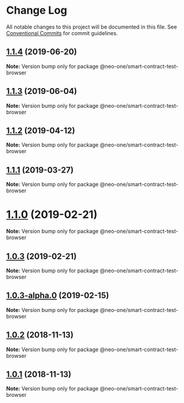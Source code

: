 # Change Log

All notable changes to this project will be documented in this file.
See [Conventional Commits](https://conventionalcommits.org) for commit guidelines.

## [1.1.4](https://github.com/neo-one-suite/neo-one/compare/@neo-one/smart-contract-test-browser@1.1.3...@neo-one/smart-contract-test-browser@1.1.4) (2019-06-20)

**Note:** Version bump only for package @neo-one/smart-contract-test-browser





## [1.1.3](https://github.com/neo-one-suite/neo-one/compare/@neo-one/smart-contract-test-browser@1.1.2...@neo-one/smart-contract-test-browser@1.1.3) (2019-06-04)

**Note:** Version bump only for package @neo-one/smart-contract-test-browser





## [1.1.2](https://github.com/neo-one-suite/neo-one/compare/@neo-one/smart-contract-test-browser@1.1.1...@neo-one/smart-contract-test-browser@1.1.2) (2019-04-12)

**Note:** Version bump only for package @neo-one/smart-contract-test-browser





## [1.1.1](https://github.com/neo-one-suite/neo-one/compare/@neo-one/smart-contract-test-browser@1.1.0...@neo-one/smart-contract-test-browser@1.1.1) (2019-03-27)

**Note:** Version bump only for package @neo-one/smart-contract-test-browser





# [1.1.0](https://github.com/neo-one-suite/neo-one/compare/@neo-one/smart-contract-test-browser@1.0.3...@neo-one/smart-contract-test-browser@1.1.0) (2019-02-21)

**Note:** Version bump only for package @neo-one/smart-contract-test-browser





## [1.0.3](https://github.com/neo-one-suite/neo-one/compare/@neo-one/smart-contract-test-browser@1.0.3-alpha.0...@neo-one/smart-contract-test-browser@1.0.3) (2019-02-21)

**Note:** Version bump only for package @neo-one/smart-contract-test-browser





## [1.0.3-alpha.0](https://github.com/neo-one-suite/neo-one/compare/@neo-one/smart-contract-test-browser@1.0.2...@neo-one/smart-contract-test-browser@1.0.3-alpha.0) (2019-02-15)

**Note:** Version bump only for package @neo-one/smart-contract-test-browser





## [1.0.2](https://github.com/neo-one-suite/neo-one/compare/@neo-one/smart-contract-test-browser@1.0.1...@neo-one/smart-contract-test-browser@1.0.2) (2018-11-13)

**Note:** Version bump only for package @neo-one/smart-contract-test-browser





## [1.0.1](https://github.com/neo-one-suite/neo-one/compare/@neo-one/smart-contract-test-browser@1.0.0...@neo-one/smart-contract-test-browser@1.0.1) (2018-11-13)

**Note:** Version bump only for package @neo-one/smart-contract-test-browser
